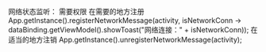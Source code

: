 网络状态监听：
需要权限
<uses-permission android:name="android.permission.ACCESS_NETWORK_STATE"/>
在需要的地方注册
App.getInstance().registerNetworkMessage(activity, isNetworkConn -> dataBinding.getViewModel().showToast("网络连接：" + isNetworkConn));
在适当的地方注销
App.getInstance().unregisterNetworkMessage(activity);